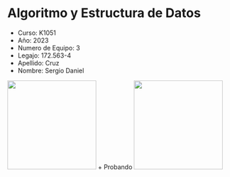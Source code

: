 # Algoritmo y Estructura de Datos
+ Curso: K1051
+ Año: 2023
+ Numero de Equipo: 3
+ Legajo: 172.563-4
+ Apellido: Cruz
+ Nombre: Sergio Daniel
<img src="https://github.com/SergioDanielCruz/AyED/assets/106726622/81c54e83-c1ea-408d-ac7b-a9fba3f5e9f8" width="200" height="200" />
+ Probando
<img src="https://github.com/SergioDanielCruz/AyED/assets/106726622/46bd15d0-dbfe-4151-af95-7d69e0867d40" width="200" height="200" />
